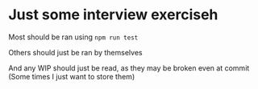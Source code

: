 # Just some interview exerciseh

Most should be ran using ```npm run test```

Others should just be ran by themselves

And any WIP should just be read, as they may be broken even at commit
(Some times I just want to store them)
